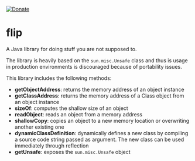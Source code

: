 [![Donate](https://img.shields.io/badge/Donate-PayPal-orange.svg)](https://www.paypal.com/donate/?cmd=_donations&business=8UK2BZP2K8NSS)

# flip
A Java library for doing stuff you are not supposed to.

The library is heavily based on the <code>sun.misc.Unsafe</code> class and thus is usage in production environments is discouraged because of portability issues.

This library includes the following methods:

 - **getObjectAddress**: returns the memory address of an object instance
 - **getClassAddress**: returns the memory address of a Class object from an object instance
 - **sizeOf**: computes the shallow size of an object
 - **readObject**: reads an object from a memory address
 - **shallowCopy**: copies an object to a new memory location or overwriting another existing one
 - **dynamicClassDefinition**: dynamically defines a new class by compiling a source code string passed as argument. The new class can be used immediately through reflection
 - **getUnsafe**: exposes the <code>sun.misc.Unsafe</code> object
